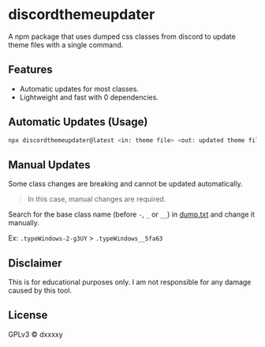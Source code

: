 # discordthemeupdater
A npm package that uses dumped css classes from discord to update theme files with a single command.

## Features
- Automatic updates for most classes.
- Lightweight and fast with 0 dependencies.

## Automatic Updates (Usage)
```sh
npx discordthemeupdater@latest <in: theme file> <out: updated theme file>
```

## Manual Updates
Some class changes are breaking and cannot be updated automatically.

> In this case, manual changes are required.

Search for the base class name (before `-`, `_` or `__`) in [dump.txt](dump/dump.txt) and change it manually.

Ex: `.typeWindows-2-g3UY` > `.typeWindows__5fa63`

## Disclaimer
This is for educational purposes only. I am not responsible for any damage caused by this tool.

## License
GPLv3 © dxxxxy